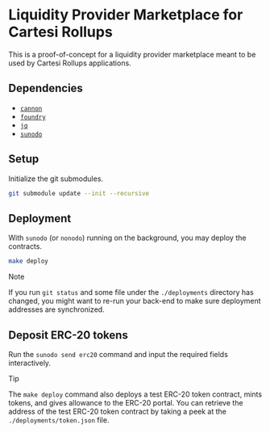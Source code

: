 # Liquidity Provider Marketplace for Cartesi Rollups

This is a proof-of-concept for a liquidity provider marketplace meant to be used by Cartesi Rollups applications.

## Dependencies

- [`cannon`](https://usecannon.com)
- [`foundry`](https://book.getfoundry.sh)
- [`jq`](https://jqlang.github.io/jq/)
- [`sunodo`](https://sunodo.io)

## Setup

Initialize the git submodules.

```sh
git submodule update --init --recursive
```

## Deployment

With `sunodo` (or `nonodo`) running on the background, you may deploy the contracts.

```sh
make deploy
```

> [!NOTE]
> If you run `git status` and some file under the `./deployments` directory has changed,
> you might want to re-run your back-end to make sure deployment addresses are synchronized.

## Deposit ERC-20 tokens

Run the `sunodo send erc20` command and input the required fields interactively.

> [!TIP]
> The `make deploy` command also deploys a test ERC-20 token contract, mints tokens, and gives allowance to the ERC-20 portal.
> You can retrieve the address of the test ERC-20 token contract by taking a peek at the `./deployments/token.json` file.
